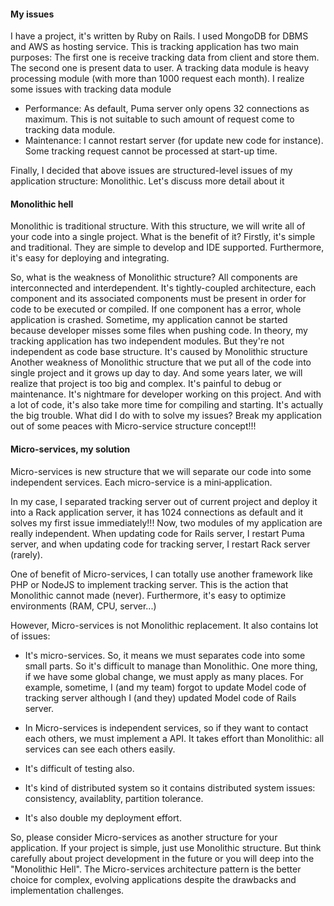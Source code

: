 #### My issues

I have a project, it's written by Ruby on Rails. I used MongoDB for DBMS and AWS as hosting service. This is tracking application has two main purposes: The first one is receive tracking data from client and store them. The second one is present data to user. A tracking data module is heavy processing module (with more than 1000 request each month). I realize some issues with tracking data module

+ Performance: As default, Puma server only opens 32 connections as maximum. This is not suitable to such amount of request come to tracking data module.
+ Maintenance: I cannot restart server (for update new code for instance). Some tracking request cannot be processed at start-up time.

Finally, I decided that above issues are structured-level issues of my application structure: Monolithic. Let's discuss more detail about it

#### Monolithic hell

Monolithic is traditional structure. With this structure, we will write all of your code into a single project. What is the benefit of it? Firstly, it's simple and traditional. They are simple to develop and IDE supported. Furthermore, it's easy for deploying and integrating.

So, what is the weakness of Monolithic structure? All components are interconnected and interdependent. It's tightly-coupled architecture, each component and its associated components must be present in order for code to be executed or compiled. If one component has a error, whole application is crashed. Sometime, my application cannot be started because developer misses some files when pushing code.
In theory, my tracking application has two independent modules. But they're not independent as code base structure. It's caused by Monolithic structure
Another weakness of Monolithic structure that we put all of the code into single project and it grows up day to day. And some years later, we will realize that project is too big and complex. It's painful to debug or maintenance. It's nightmare for developer working on this project. And with a lot of code, it's also take more time for compiling and starting. It's actually the big trouble. What did I do with to solve my issues? Break my application out of some peaces with Micro-service structure concept!!!

#### Micro-services, my solution

Micro-services is new structure that we will separate our code into some independent services. Each micro-service is a mini‑application.

In my case, I separated tracking server out of current project and deploy it into a Rack application server, it has 1024 connections as default and it solves my first issue immediately!!! Now, two modules of my application are really independent. When updating code for Rails server, I restart Puma server, and when updating code for tracking server, I restart Rack server (rarely).

One of benefit of Micro-services, I can totally use another framework like PHP or NodeJS to implement tracking server. This is the action that Monolithic cannot made (never). Furthermore, it's easy to optimize environments (RAM, CPU, server...)

However, Micro-services is not Monolithic replacement. It also contains lot of issues:

- It's micro-services. So, it means we must separates code into some small parts. So it's difficult to manage than Monolithic. One more thing, if we have some global change, we must apply as many places. For example, sometime, I (and my team) forgot to update Model code of tracking server although I (and they) updated Model code of Rails server.

- In Micro-services is independent services, so if they want to contact each others, we must implement a API. It takes effort than Monolithic: all services can see each others easily.

- It's difficult of testing also.

- It's kind of distributed system so it contains distributed system issues: consistency, availablity, partition tolerance.

- It's also double my deployment effort.

So, please consider Micro-services as another structure for your application. If your project is simple, just use Monolithic structure. But think carefully about project development in the future or you will deep into the "Monolithic Hell". The Micro-services architecture pattern is the better choice for complex, evolving applications despite the drawbacks and implementation challenges.
